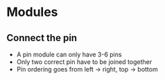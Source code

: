 # 

# Modules

## Connect the pin

- A pin module can only have 3-6 pins
- Only two correct pin have to be joined together
- Pin ordering goes from left -> right, top -> bottom